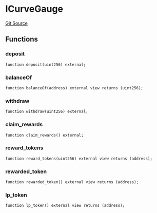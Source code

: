 # ICurveGauge
[Git Source](https://github.com/larrythecucumber321/protocol/blob/aabf2c9d4120808940fb3be9193cb66ea71ac351/contracts/plugins/assets/convex/vendor/ConvexInterfaces.sol)


## Functions
### deposit


```solidity
function deposit(uint256) external;
```

### balanceOf


```solidity
function balanceOf(address) external view returns (uint256);
```

### withdraw


```solidity
function withdraw(uint256) external;
```

### claim_rewards


```solidity
function claim_rewards() external;
```

### reward_tokens


```solidity
function reward_tokens(uint256) external view returns (address);
```

### rewarded_token


```solidity
function rewarded_token() external view returns (address);
```

### lp_token


```solidity
function lp_token() external view returns (address);
```

